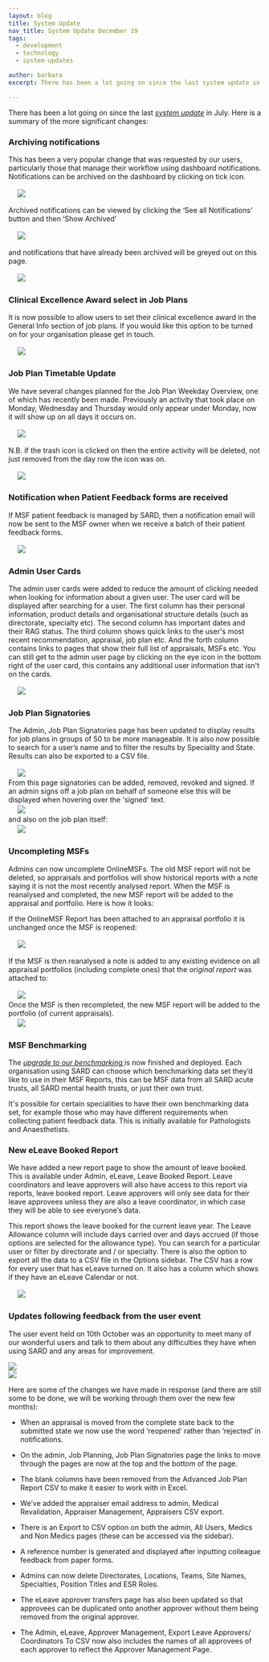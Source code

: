 ```yaml
---
layout: blog
title: System Update
nav_title: System Update December 19
tags:
  - development
  - technology
  - system-updates

author: barbara
excerpt: There has been a lot going on since the last system update in July. Here is a summary of the more significant changes...

---
```


There has been a lot going on since the last
<a href="https://www.sardjv.co.uk/blog/barbara/2019/07/08/system-update.html" target="_blank"> <i>system update</i></a>
in July. Here is a summary of the more significant changes:

<h3>Archiving notifications</h3>

This has been a very popular change that was requested by our users, particularly those that manage their workflow using dashboard notifications.
Notifications can be archived on the dashboard by clicking on tick icon.

<div class='row'>
  <div class='col-sm-10 thumbnail' style='border: none; padding: 3px; margin-left: 15px;'>
    <img src='/images/blog/barbara/system_update_q4_19/dashboard_notifications.png' class="img-responsive img-thumbnail screenshot"/>
    </div>
</div>

Archived notifications can be viewed by clicking the ‘See all Notifications’ button and then ‘Show Archived’

<div class='row'>
  <div class='col-sm-10 thumbnail' style='border: none; padding: 3px; margin-left: 15px;'>
    <img src='/images/blog/barbara/system_update_q4_19/notifications_show.png' class="img-responsive img-thumbnail screenshot"/>
  </div>
</div>

and notifications that have already been archived will be greyed out on this page.

<div class='row'>
<div class='col-sm-10 thumbnail' style='border: none; padding: 3px; margin-left: 15px;'>
<img src='/images/blog/barbara/system_update_q4_19/notifications_hide.png' class="img-responsive img-thumbnail screenshot"/>
</div>
</div>

<h3>Clinical Excellence Award select in Job Plans</h3>

It is now possible to allow users to set their  clinical excellence award in the General Info section of job plans.
If you would like this option to be turned on for your organisation please get in touch.

<div class='row'>
<div class='col-sm-10 thumbnail' style='border: none; padding: 3px; margin-left: 15px;'>
<img src='/images/blog/barbara/system_update_q4_19/cea_job_plan.png' class="img-responsive img-thumbnail screenshot"/>
</div>
</div>

<h3>Job Plan Timetable Update</h3>

We have several changes planned for the Job Plan Weekday Overview, one of which has recently been made.
Previously an activity that took place on Monday, Wednesday and Thursday would only appear under Monday, now it will
show up on all days it occurs on.

<div class='row'>
  <div class='col-sm-10 thumbnail' style='border: none; padding: 3px; margin-left: 15px;'>
    <img src='/images/blog/barbara/system_update_q4_19/jp_timetable.png' class="img-responsive img-thumbnail screenshot"/>
  </div>
</div>

N.B. if the trash icon is clicked on then the entire activity will be deleted, not just removed from the day row the icon
was on.

<div class='row'>
  <div class='col-sm-10 thumbnail' style='border: none; padding: 3px; margin-left: 15px;'>
    <img src='/images/blog/barbara/system_update_q4_19/jp_warning.png' class="img-responsive img-thumbnail screenshot"/>
  </div>
</div>


<h3>Notification when Patient Feedback forms are received</h3>

If MSF patient feedback is managed by SARD, then a notification email will now be sent to the MSF owner when we receive a batch of their patient
feedback forms.

<div class='row'>
  <div class='col-sm-8 thumbnail' style='border: none; padding: 3px; margin-left: 15px;'>
    <img src='/images/blog/barbara/system_update_q4_19/pf_notification.png' class="img-responsive img-thumbnail screenshot"/>
  </div>
</div>

<h3>Admin User Cards</h3>

The admin user cards were added to reduce the amount of clicking needed when looking for information about a given user.
The user card will be displayed after searching for a user. The first column has their personal information, product details
and organisational structure details (such as directorate, specialty etc).
The second column has important dates and their RAG status.
The third column shows quick links to the user's most recent recommendation, appraisal, job plan etc.
And the forth column contains links to pages that show their full list of appraisals, MSFs etc.
You can still get to the admin user page by clicking on the eye icon in the bottom right of the user card, this contains
any additional user information that isn't on the cards.

<div class='row'>
  <div class='col-sm-10 thumbnail' style='border: none; padding: 3px; margin-left: 15px;'>
    <img src='/images/blog/barbara/system_update_q4_19/user_card.png' class="img-responsive img-thumbnail screenshot"/>
  </div>
</div>

<h3>Job Plan Signatories</h3>

The Admin, Job Plan Signatories page has been updated to display results for job plans in groups of 50 to be more manageable.
It is also now possible to search for a user’s name and to filter the results by Speciality and State.
Results can also be exported to a CSV file.

<div class='row'>
<div class='col-sm-10 thumbnail' style='border: none; padding: 3px; margin-left: 15px;'>
<img src='/images/blog/barbara/system_update_q4_19/job_plan_signatories.png' class="img-responsive img-thumbnail screenshot"/>
</div>
</div>
From this page signatories can be added, removed, revoked and signed. If an admin signs off a job plan on behalf of someone else this
will be displayed when hovering over the 'signed' text.

<div class='row'>
<div class='col-sm-10 thumbnail' style='border: none; padding: 3px; margin-left: 15px;'>
<img src='/images/blog/barbara/system_update_q4_19/signed_admin.png' class="img-responsive img-thumbnail screenshot"/>
</div>
</div>
and also on the job plan itself:

<div class='row'>
<div class='col-sm-10 thumbnail' style='border: none; padding: 3px; margin-left: 15px;'>
<img src='/images/blog/barbara/system_update_q4_19/signed_job_plan.png' class="img-responsive img-thumbnail screenshot"/>
</div>
</div>


<h3>Uncompleting MSFs</h3>

Admins can now uncomplete OnlineMSFs. The old MSF report will not be deleted, so appraisals and portfolios will show
historical reports with a note saying it is not the most recently analysed report.
When the MSF is reanalysed and completed, the new MSF report will be added to the appraisal and portfolio.
Here is how it looks:

If the OnlineMSF Report has been attached to an appraisal portfolio it is unchanged once the MSF is reopened:

<div class='row'>
<div class='col-sm-10 thumbnail' style='border: none; padding: 3px; margin-left: 15px;'>
<img src='/images/blog/barbara/system_update_q4_19/before_reanalyse.png' class="img-responsive img-thumbnail screenshot"/>
</div>
</div>

If the MSF is then reanalysed a note is added to any existing evidence on all appraisal portfolios (including complete ones) that the
*original report* was attached to:

<div class='row'>
<div class='col-sm-10 thumbnail' style='border: none; padding: 3px; margin-left: 15px;'>
<img src='/images/blog/barbara/system_update_q4_19/after_reanalyse.png' class="img-responsive img-thumbnail screenshot"/>
</div>
</div>
Once the MSF is then recompleted, the new MSF report will be added to the portfolio (of current appraisals).

<div class='row'>
<div class='col-sm-10 thumbnail' style='border: none; padding: 3px; margin-left: 15px;'>
<img src='/images/blog/barbara/system_update_q4_19/after_recomplete.png' class="img-responsive img-thumbnail screenshot"/>
</div>
</div>

<h3>MSF Benchmarking</h3>

The
<a href="https://www.sardjv.co.uk/blog/lucie/2019/07/17/msf-update.html" target="_blank"> <i>upgrade to our benchmarking </i></a>
is now finished and deployed. Each organisation using SARD can choose which benchmarking
data set they’d like to use in their MSF Reports,
this can be MSF data from all SARD acute trusts, all SARD mental health trusts, or just their own trust.

It's possible for certain specialities to have their own benchmarking data set, for example those who may have
different requirements when collecting patient feedback data. This is initially available for Pathologists and
Anaesthetists.


<h3>New eLeave Booked Report</h3>

We have added a new report page to show the amount of leave booked. This is available under Admin, eLeave, Leave Booked Report. Leave coordinators and leave approvers will also have access to this report via reports, leave booked report. Leave approvers will only see data for their leave approvees unless they are also a leave coordinator, in which case they will be able to see everyone’s data.

This report shows the leave booked for the current leave year. The Leave Allowance column will include days carried over and days accrued (if those options are selected for the allowance type). You can search for a particular user or filter by directorate and / or specialty.
There is also the option to export all the data to a CSV file in the Options sidebar. The CSV has a row for every user that has eLeave turned on.
It also has a column which shows if they have an eLeave Calendar or not.

<div class='row'>
<div class='col-sm-12 thumbnail' style='border: none; padding: 3px; margin-left: 15px;'>
<img src='/images/blog/barbara/system_update_q4_19/leave_booked_report.png' class="img-responsive img-thumbnail screenshot"/>
</div>
</div>

<h3>Updates following feedback from the user event</h3>

The user event held on 10th October was an opportunity to meet many of our wonderful users and talk to them about any
difficulties they have when using SARD and any areas for improvement.

<div class='row'>
  <div class='col-xs-6 thumbnail'>
    <img src='/images/blog/barbara/system_update_q4_19/user_event1.jpeg' class="img-responsive img-thumbnail screenshot"/>
  </div>
  <div class='col-xs-6 thumbnail'>
    <img src='/images/blog/barbara/system_update_q4_19/user_event2.jpeg' class="img-responsive img-thumbnail screenshot"/>
  </div>
</div>

Here are some of the changes we have made in response (and there are still some to be done, we will be working through them over the new few months):

- When an appraisal is moved from the complete state back to the submitted state we now use the word ‘reopened’ rather than ‘rejected’ in notifications.

- On the admin, Job Planning, Job Plan Signatories page the links to move through the pages are now at the top and the bottom of the page.

- The blank columns have been removed from the Advanced Job Plan Report CSV to make it easier to work with in Excel.

- We’ve added the appraiser email address to admin, Medical Revalidation, Appraiser Management, Appraisers CSV export.

- There is an Export to CSV option on both the admin, All Users, Medics and Non Medics pages (these can be accessed via the sidebar).

- A reference number is generated and displayed after inputting colleague feedback from paper forms.

- Admins can now delete Directorates, Locations, Teams, Site Names, Specialties, Position Titles and ESR Roles.

- The eLeave approver transfers page has also been updated so that approvees can be duplicated onto another approver without them being removed from the original approver.

- The Admin, eLeave, Approver Management, Export Leave Approvers/ Coordinators To CSV now also includes the names of all approvees of each approver to reflect the Approver Management Page.
